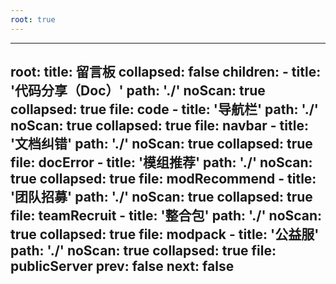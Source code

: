 ```yaml
---
root: true
---
```


---
root:
  title: 留言板
  collapsed: false
  children:
      - title: '代码分享（Doc）'
        path: './'
        noScan: true
        collapsed: true
        file: code
      - title: '导航栏'
        path: './'
        noScan: true
        collapsed: true
        file: navbar
      - title: '文档纠错'
        path: './'
        noScan: true
        collapsed: true
        file: docError
      - title: '模组推荐'
        path: './'
        noScan: true
        collapsed: true
        file: modRecommend
      - title: '团队招募'
        path: './'
        noScan: true
        collapsed: true
        file: teamRecruit
      - title: '整合包'
        path: './'
        noScan: true
        collapsed: true
        file: modpack
      - title: '公益服'
        path: './'
        noScan: true
        collapsed: true
        file: publicServer
prev: false
next: false
---